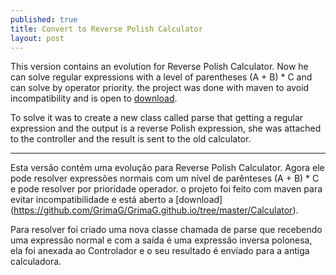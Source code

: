 ```yaml
---
published: true
title: Convert to Reverse Polish Calculator
layout: post
---
```

This version contains an evolution for Reverse Polish Calculator. Now he can solve regular expressions with a level of parentheses (A + B) * C and can solve by operator priority. the project was done with maven to avoid incompatibility and is open to [download](https://github.com/GrimaG/GrimaG.github.io/tree/master/Calculator).

To solve it was to create a new class called parse that getting a regular expression and the output is a reverse Polish expression, she was attached to the controller and the result is sent to the old calculator.


____________________________________________________________________________



Esta versão contém uma evolução para Reverse Polish Calculator. Agora ele pode resolver expressões normais com um nível de parênteses (A + B) * C e pode resolver por prioridade operador. o projeto foi feito com maven para evitar incompatibilidade e está aberto a [download] (https://github.com/GrimaG/GrimaG.github.io/tree/master/Calculator).

Para resolver foi criado uma nova classe chamada de parse que recebendo uma expressão normal e com a saída é uma expressão inversa polonesa, ela foi anexada ao Controlador e o seu resultado é enviado para a antiga calculadora.